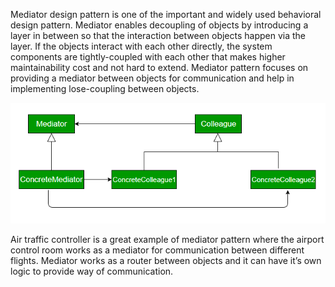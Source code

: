 Mediator design pattern is one of the important and widely used behavioral design pattern.
Mediator enables decoupling of objects by introducing a layer in between so that the interaction between objects happen via the layer.
If the objects interact with each other directly, the system components are tightly-coupled with each other that makes higher maintainability
cost and not hard to extend. Mediator pattern focuses on providing a mediator between objects for communication and help in implementing
lose-coupling between objects.

![img.png](img.png)

Air traffic controller is a great example of mediator pattern where the airport control room works as a mediator for communication 
between different flights. Mediator works as a router between objects and it can have it’s own logic to provide way of communication.